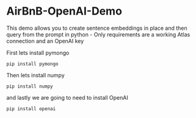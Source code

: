# AirBnB-OpenAI-Demo
This demo allows you to create sentence embeddings in place and then query from the prompt in python - Only requirements are a working Atlas connection and an OpenAI key

First lets install pymongo
```
pip install pymongo
```

Then lets install numpy
```
pip install numpy
```
and lastly we are going to need to install OpenAI
```
pip install openai
```



